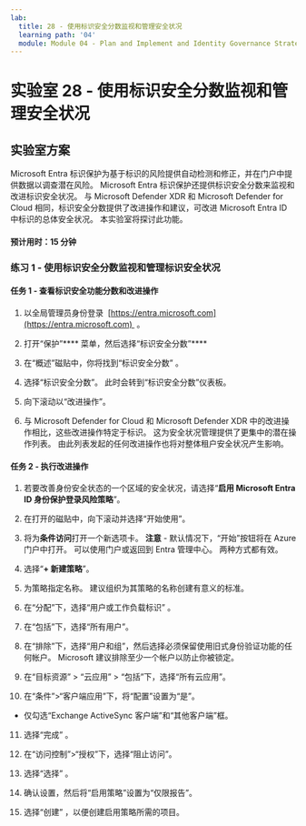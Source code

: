 ```yaml
---
lab:
  title: 28 - 使用标识安全分数监视和管理安全状况
  learning path: '04'
  module: Module 04 - Plan and Implement and Identity Governance Strategy
---
```


# 实验室 28 - 使用标识安全分数监视和管理安全状况

## 实验室方案

Microsoft Entra 标识保护为基于标识的风险提供自动检测和修正，并在门户中提供数据以调查潜在风险。 Microsoft Entra 标识保护还提供标识安全分数来监视和改进标识安全状况。  与 Microsoft Defender XDR 和 Microsoft Defender for Cloud 相同，标识安全分数提供了改进操作和建议，可改进 Microsoft Entra ID 中标识的总体安全状况。  本实验室将探讨此功能。 

#### 预计用时：15 分钟

### 练习 1 - 使用标识安全分数监视和管理标识安全状况

#### 任务 1 - 查看标识安全功能分数和改进操作

1. 以全局管理员身份登录  [https://entra.microsoft.com](https://entra.microsoft.com)  。

2. 打开“保护”**** 菜单，然后选择“标识安全分数”****

3. 在“概述”磁贴中，你将找到“标识安全分数” 。

4. 选择“标识安全分数”。  此时会转到“标识安全分数”仪表板。

5. 向下滚动以“改进操作”。

6. 与 Microsoft Defender for Cloud 和 Microsoft Defender XDR 中的改进操作相比，这些改进操作特定于标识。  这为安全状况管理提供了更集中的潜在操作列表。  由此列表发起的任何改进操作也将对整体租户安全状况产生影响。 

#### 任务 2 - 执行改进操作

1. 若要改善身份安全状态的一个区域的安全状况，请选择“**启用 Microsoft Entra ID 身份保护登录风险策略**”。

2. 在打开的磁贴中，向下滚动并选择“开始使用”。

3. 将为**条件访问**打开一个新选项卡。
 **注意** - 默认情况下，“开始”按钮将在 Azure 门户中打开。 可以使用门户或返回到 Entra 管理中心。 两种方式都有效。

4. 选择“**+ 新建策略**”。

5. 为策略指定名称。 建议组织为其策略的名称创建有意义的标准。

6. 在“分配”下，选择“用户或工作负载标识” 。

7. 在“包括”下，选择“所有用户”。

8. 在“排除”下，选择“用户和组”，然后选择必须保留使用旧式身份验证功能的任何帐户。 Microsoft 建议排除至少一个帐户以防止你被锁定。

9. 在“目标资源” > “云应用” > “包括”下，选择“所有云应用”。

10. 在“条件”>“客户端应用”下，将“配置”设置为“是”。
 - 仅勾选“Exchange ActiveSync 客户端”和“其他客户端”框。

11. 选择“完成”  。

12. 在“访问控制”>“授权”下，选择“阻止访问”。

13. 选择“选择”  。

14. 确认设置，然后将“启用策略”设置为“仅限报告”。

15. 选择“创建”  ，以便创建启用策略所需的项目。
